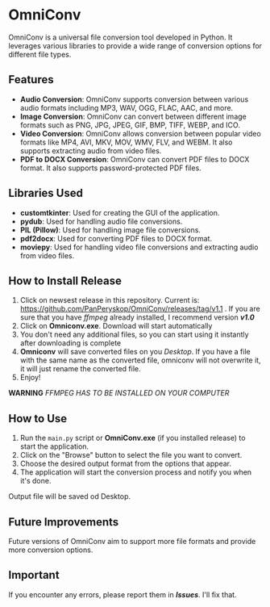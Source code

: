 # OmniConv

OmniConv is a universal file conversion tool developed in Python. It leverages various libraries to provide a wide range of conversion options for different file types.

## Features

- **Audio Conversion**: OmniConv supports conversion between various audio formats including MP3, WAV, OGG, FLAC, AAC, and more.
- **Image Conversion**: OmniConv can convert between different image formats such as PNG, JPG, JPEG, GIF, BMP, TIFF, WEBP, and ICO.
- **Video Conversion**: OmniConv allows conversion between popular video formats like MP4, AVI, MKV, MOV, WMV, FLV, and WEBM. It also supports extracting audio from video files.
- **PDF to DOCX Conversion**: OmniConv can convert PDF files to DOCX format. It also supports password-protected PDF files.

## Libraries Used

- **customtkinter**: Used for creating the GUI of the application.
- **pydub**: Used for handling audio file conversions.
- **PIL (Pillow)**: Used for handling image file conversions.
- **pdf2docx**: Used for converting PDF files to DOCX format.
- **moviepy**: Used for handling video file conversions and extracting audio from video files.

## How to Install Release

1.  Click on newsest release in this repository. Current is: https://github.com/PanPeryskop/OmniConv/releases/tag/v1.1 . If you are sure that you have *ffmpeg* already installed, I recommend version ***v1.0***
2.  Click on **Omniconv.exe**. Download will start automatically
3.  You don't need any additional files, so you can start using it instantly after downloading is complete
4.  **Omniconv** will save converted files on you *Desktop*. If you have a file with the same name as the converted file, omniconv will not overwrite it, it will just rename the converted file.
5.  Enjoy!
   
**WARNING** *FFMPEG HAS TO BE INSTALLED ON YOUR COMPUTER*

## How to Use

1. Run the `main.py` script or **OmniConv.exe** (if you installed release)  to start the application.
2. Click on the "Browse" button to select the file you want to convert.
3. Choose the desired output format from the options that appear.
4. The application will start the conversion process and notify you when it's done.
   
Output file will be saved od Desktop.

## Future Improvements

Future versions of OmniConv aim to support more file formats and provide more conversion options.

## Important

If you encounter any errors, please report them in ***Issues***. I'll fix that.
